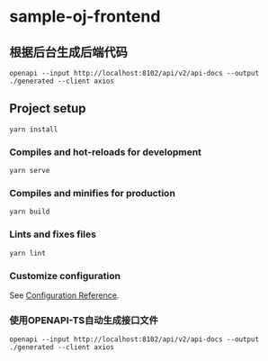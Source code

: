 # sample-oj-frontend

## 根据后台生成后端代码
```
openapi --input http://localhost:8102/api/v2/api-docs --output ./generated --client axios
```

## Project setup
```
yarn install
```

### Compiles and hot-reloads for development
```
yarn serve
```

### Compiles and minifies for production
```
yarn build
```

### Lints and fixes files
```
yarn lint
```

### Customize configuration
See [Configuration Reference](https://cli.vuejs.org/config/).


### 使用OPENAPI-TS自动生成接口文件
```
openapi --input http://localhost:8102/api/v2/api-docs --output ./generated --client axios
```